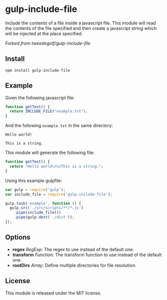 # gulp-include-file
Include the contents of a file inside a javascript file. This module will read
the contents of the file specified and then create a javascript string which
will be injected at the place specified.

_Forked from tweedegolf/gulp-include-file_

## Install

    npm install gulp-include-file

## Example
Given the following javascript file:

```javascript
function getText() {
  return INCLUDE_FILE("example.txt");
}
```

And the following `example.txt` in the same directory:

    Hello world!

    This is a string.

This module will generate the following file:

```javascript
function getText() {
  return "Hello world\n\nThis is a string.";
}
```

Using this example gulpfile:

```javascript
var gulp = require('gulp');
var include_file = require('gulp-include-file');

gulp.task('example', function () {
  gulp.src('./src/scripts/**/*.js')
    .pipe(include_file())
    .pipe(gulp.dest('./dist'));
});
```

## Options

* **regex** _RegExp_: The regex to use instead of the default one.
* **transform** _Function_: The transform function to use instead of the default one.
* **rootDirs** _Array_: Define multiple directories for file resolution.


## License
This module is released under the MIT license.
